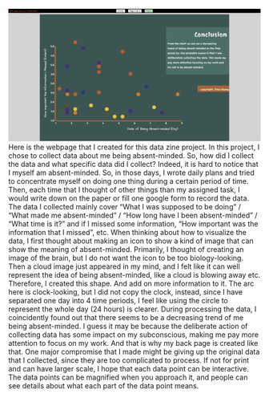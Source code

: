 ![Image text](https://github.com/TinaZhang226/cdv-student/blob/main/projects/datazine-FinalV/screenshot/back.png)
Here is the webpage that I created for this data zine project. In this project, I chose to collect data about me being absent-minded. So, how did I collect the data and what specific data did I collect? Indeed, it is hard to notice that I myself am absent-minded. So, in those days, I wrote daily plans and tried to concentrate myself on doing one thing during a certain period of time. Then, each time that I thought of other things than my assigned task, I would write down on the paper or fill one google form to record the data. The data I collected mainly cover “What I was supposed to be doing” / “What made me absent-minded” / “How long have I been absent-minded” / “What time is it?” and if I missed some information, “How important was the information that I missed”, etc.
When thinking about how to visualize the data, I first thought about making an icon to show a kind of image that can show the meaning of absent-minded. Primarily, I thought of creating an image of the brain, but I do not want the icon to be too biology-looking. Then a cloud image just appeared in my mind, and I felt like it can well represent the idea of being absent-minded, like a cloud is blowing away etc. Therefore, I created this shape. And add on more information to it.
The arc here is clock-looking, but I did not copy the clock, instead, since I have separated one day into 4 time periods, I feel like using the circle to represent the whole day (24 hours) is clearer.
During processing the data, I coincidently found out that there seems to be a decreasing trend of me being absent-minded. I guess it may be because the deliberate action of collecting data has some impact on my subconscious, making me pay more attention to focus on my work. And that is why my back page is created like that.
One major compromise that I made might be giving up the original data that I collected, since they are too complicated to process.
If not for print and can have larger scale, I hope that each data point can be interactive. The data points can be magnified when you approach it, and people can see details about what each part of the data point means.
